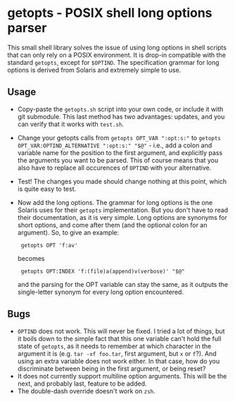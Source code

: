 getopts - POSIX shell long options parser
=========================================

This small shell library solves the issue of using long options in
shell scripts that can only rely on a POSIX environment. It is drop-in
compatible with the standard `getopts`, except for `$OPTIND`. The
specification grammar for long options is derived from Solaris and
extremely simple to use.

Usage
-----

  - Copy-paste the `getopts.sh` script into your own code, or include
    it with git submodule. This last method has two advantages: updates,
    and you can verify that it works with `test.sh`.

  - Change your getopts calls from `getopts OPT_VAR ":opt:s:"` to
    `getopts OPT_VAR:OPTIND_ALTERNATIVE ":opt:s:" "$@"` - i.e., add a
    colon and variable name for the position to the first argument, and
    explicitly pass the arguments you want to be parsed. This of course
    means that you also have to replace all occurences of `OPTIND` with
    your alternative.

  - Test! The changes you made should change nothing at this point,
    which is quite easy to test.

  - Now add the long options. The grammar for long options is the one
    Solaris uses for their `getopts` implementation. But you don't have
    to read their documentation, as it is very simple. Long options are
    synonyms for short options, and come after them (and the optional
    colon for an argument). So, to give an example:

         getopts OPT 'f:av'

    becomes

         getopts OPT:INDEX 'f:(file)a(append)v(verbose)' "$@"

    and the parsing for the OPT variable can stay the same, as it outputs
    the single-letter synonym for every long option encountered.

Bugs
----

  - `OPTIND` does not work. This will never be fixed. I tried a lot of
    things, but it boils down to the simple fact that this one variable
    can't hold the full state of `getopts`, as it needs to remember at
    which character in the argument it is (e.g. `tar -xf foo.tar`,
    first argument, but `x` or `f`?). And using an extra variable does
    not work either. In that case, how do you discriminate between being
    in the first argument, or being reset?
  - It does not currently support multiline option arguments. This will
    be the next, and probably last, feature to be added.
  - The double-dash override doesn't work on `zsh`. 
